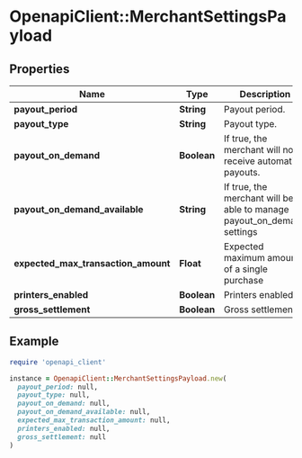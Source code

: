# OpenapiClient::MerchantSettingsPayload

## Properties

| Name | Type | Description | Notes |
| ---- | ---- | ----------- | ----- |
| **payout_period** | **String** | Payout period. | [optional] |
| **payout_type** | **String** | Payout type. | [optional] |
| **payout_on_demand** | **Boolean** | If true, the merchant will not receive automatic payouts. | [optional] |
| **payout_on_demand_available** | **String** | If true, the merchant will be able to manage  payout_on_demand settings | [optional] |
| **expected_max_transaction_amount** | **Float** | Expected maximum amount of a single purchase | [optional] |
| **printers_enabled** | **Boolean** | Printers enabled. | [optional] |
| **gross_settlement** | **Boolean** | Gross settlement | [optional] |

## Example

```ruby
require 'openapi_client'

instance = OpenapiClient::MerchantSettingsPayload.new(
  payout_period: null,
  payout_type: null,
  payout_on_demand: null,
  payout_on_demand_available: null,
  expected_max_transaction_amount: null,
  printers_enabled: null,
  gross_settlement: null
)
```

